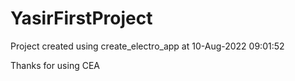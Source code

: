 # YasirFirstProject

Project created using create_electro_app at 10-Aug-2022 09:01:52

Thanks for using CEA
